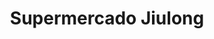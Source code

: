 ---
title: "Supermercado Jiulong"
url: /santa-coloma-de-gramenet/supermercado-jiulong/
shop: Supermarkt
---